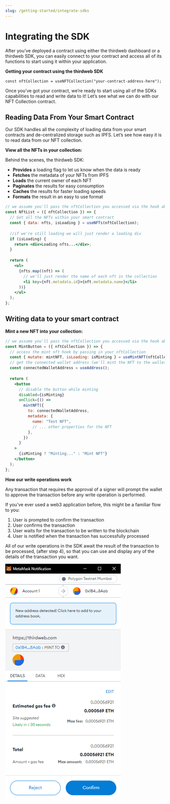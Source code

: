 ```yaml
---
slug: /getting-started/integrate-sdks
---
```


# Integrating the SDK

After you’ve deployed a contract using either the thirdweb dashboard or a thirdweb SDK, you can easily connect to your contract and access all of its functions to start using it within your application.

**Getting your contract using the thirdweb SDK**

```tsx
const nftCollection = useNFTCollection("your-contract-address-here");
```

Once you’ve got your contract, we’re ready to start using all of the SDKs capabilities to read and write data to it! Let’s see what we can do with our NFT Collection contract.

## Reading Data From Your Smart Contract

Our SDK handles all the complexity of loading data from your smart contracts and de-centralized storage such as IPFS. Let’s see how easy it is to read data from our NFT collection.

**View all the NFTs in your collection:**

Behind the scenes, the thirdweb SDK:

- **Provides** a loading flag to let us know when the data is ready
- **Fetches** the metadata of your NFTs from IPFS
- **Loads** the current owner of each NFT
- **Paginates** the results for easy consumption
- **Caches** the results for faster loading speeds
- **Formats** the result in an easy to use format

```jsx title="NftList.jsx"
// we assume you'll pass the nftCollection you accessed via the hook above into the component
const NftList = ({ nftCollection }) => {
  // Get all the NFTs within your smart contract
  const { data: nfts, isLoading } = useNFTs(nftCollection);

  //if we're still loading we will just render a loading div
  if (isLoading) {
    return <div>Loading nfts...</div>;
  }

  return (
    <ul>
      {nfts.map((nft) => (
        // we'll just render the name of each nft in the collection
        <li key={nft.metadata.id}>{nft.metadata.name}</li>
      ))}
    </ul>
  );
};
```

## Writing data to your smart contract

**Mint a new NFT into your collection:**

```jsx title="MintButton.jsx"
// we assume you'll pass the nftCollection you accessed via the hook above into the component
const MintButton = ({ nftCollection }) => {
  // access the mint nft hook by passing in your nftCollection
  const { mutate: mintNFT, isLoading: isMinting } = useMintNFT(nftCollection);
  // get the connected wallet address (we'll mint the NFT to the wallet that is connected)
  const connectedWalletAddress = useAddress();

  return (
    <button
      // disable the button while minting
      disabled={isMinting}
      onClick={() =>
        mintNFT({
          to: connectedWalletAddress,
          metadata: {
            name: "Test NFT",
            // ... other properties for the NFT
          },
        })
      }
    >
      {isMinting ? "Minting..." : "Mint NFT"}
    </button>
  );
};
```

**How our write operations work**

Any transaction that requires the approval of a signer will prompt the wallet to approve the transaction before any write operation is performed.

If you’ve ever used a web3 application before, this might be a familiar flow to you:

1. User is prompted to confirm the transaction
2. User confirms the transaction
3. User waits for the transaction to be written to the blockchain
4. User is notified when the transaction has successfully processed

All of our write operations in the SDK await the result of the transaction to be processed, (after step 4), so that you can use and display any of the details of the transaction you want.

![Metamask Popup](../assets/metamask-popup.png)
